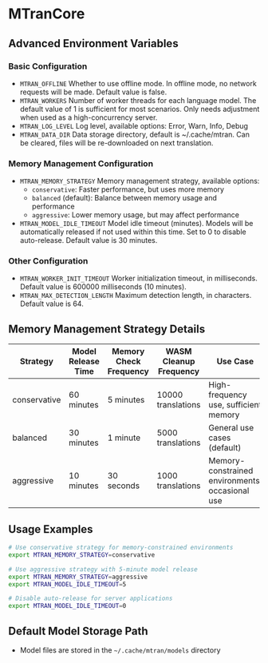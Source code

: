 # MTranCore

## Advanced Environment Variables

### Basic Configuration
- `MTRAN_OFFLINE` Whether to use offline mode. In offline mode, no network requests will be made. Default value is false.
- `MTRAN_WORKERS` Number of worker threads for each language model. The default value of 1 is sufficient for most scenarios. Only needs adjustment when used as a high-concurrency server.
- `MTRAN_LOG_LEVEL` Log level, available options: Error, Warn, Info, Debug
- `MTRAN_DATA_DIR` Data storage directory, default is ~/.cache/mtran. Can be cleared, files will be re-downloaded on next translation.

### Memory Management Configuration
- `MTRAN_MEMORY_STRATEGY` Memory management strategy, available options:
  - `conservative`: Faster performance, but uses more memory
  - `balanced` (default): Balance between memory usage and performance
  - `aggressive`: Lower memory usage, but may affect performance
- `MTRAN_MODEL_IDLE_TIMEOUT` Model idle timeout (minutes). Models will be automatically released if not used within this time. Set to 0 to disable auto-release. Default value is 30 minutes.

### Other Configuration
- `MTRAN_WORKER_INIT_TIMEOUT` Worker initialization timeout, in milliseconds. Default value is 600000 milliseconds (10 minutes).
- `MTRAN_MAX_DETECTION_LENGTH` Maximum detection length, in characters. Default value is 64.

## Memory Management Strategy Details

| Strategy | Model Release Time | Memory Check Frequency | WASM Cleanup Frequency | Use Case |
|----------|-------------------|----------------------|----------------------|----------|
| conservative | 60 minutes | 5 minutes | 10000 translations | High-frequency use, sufficient memory |
| balanced | 30 minutes | 1 minute | 5000 translations | General use cases (default) |
| aggressive | 10 minutes | 30 seconds | 1000 translations | Memory-constrained environments, occasional use |

## Usage Examples

```bash
# Use conservative strategy for memory-constrained environments
export MTRAN_MEMORY_STRATEGY=conservative

# Use aggressive strategy with 5-minute model release
export MTRAN_MEMORY_STRATEGY=aggressive
export MTRAN_MODEL_IDLE_TIMEOUT=5

# Disable auto-release for server applications
export MTRAN_MODEL_IDLE_TIMEOUT=0
```

## Default Model Storage Path

- Model files are stored in the `~/.cache/mtran/models` directory